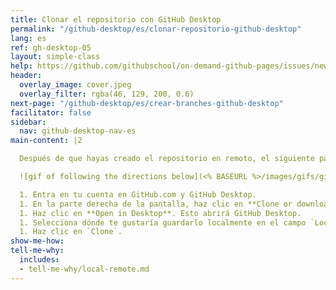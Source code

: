 ```yaml
---
title: Clonar el repositorio con GitHub Desktop
permalink: "/github-desktop/es/clonar-repositorio-github-desktop"
lang: es
ref: gh-desktop-05
layout: simple-class
help: https://github.com/githubschool/on-demand-github-pages/issues/new?title=I%20need%20help&body=Describe%20what%20you%20need%20help%20with%20here.&labels=Help%20Wanted
header:
  overlay_image: cover.jpeg
  overlay_filter: rgba(46, 129, 200, 0.6)
next-page: "/github-desktop/es/crear-branches-github-desktop"
facilitator: false
sidebar:
  nav: github-desktop-nav-es
main-content: |2

  Después de que hayas creado el repositorio en remoto, el siguiente paso es clonarlo a tu entorno local.

  ![gif of following the directions below](<% BASEURL %>/images/gifs/github-desktop/clone-repository-locally.gif)

  1. Entra en tu cuenta en GitHub.com y GitHub Desktop.
  1. En la parte derecha de la pantalla, haz clic en **Clone or download**.
  1. Haz clic en **Open in Desktop**. Esto abrirá GitHub Desktop.
  1. Selecciona dónde te gustaría guardarlo localmente en el campo `Local Path`.
  1. Haz clic en `Clone`.
show-me-how: 
tell-me-why:
  includes:
  - tell-me-why/local-remote.md
---
```


